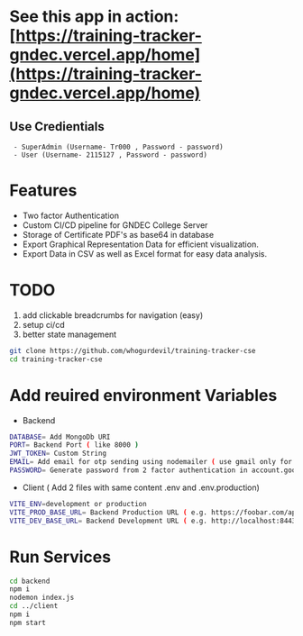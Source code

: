 # See this app in action: [https://training-tracker-gndec.vercel.app/home](https://training-tracker-gndec.vercel.app/home)

## Use Credientials

```
 - SuperAdmin (Username- Tr000 , Password - password)
 - User (Username- 2115127 , Password - password)
```
# Features

- Two factor Authentication
- Custom CI/CD pipeline for GNDEC College Server
- Storage of Certificate PDF's as base64 in database
- Export Graphical Representation Data for efficient visualization.
- Export Data in CSV as well as Excel format for easy data analysis.



# TODO

1. add clickable breadcrumbs for navigation (easy)
2. setup ci/cd
3. better state management

```bash
git clone https://github.com/whogurdevil/training-tracker-cse
cd training-tracker-cse
```
# Add reuired environment Variables 

- Backend

```bash
DATABASE= Add MongoDb URI
PORT= Backend Port ( like 8000 )
JWT_TOKEN= Custom String
EMAIL= Add email for otp sending using nodemailer ( use gmail only for sending mail )
PASSWORD= Generate password from 2 factor authentication in account.google.com in App Section 
```

- Client ( Add 2 files with same content .env and .env.production)

```bash
VITE_ENV=development or production
VITE_PROD_BASE_URL= Backend Production URL ( e.g. https://foobar.com/api/ )
VITE_DEV_BASE_URL= Backend Development URL ( e.g. http://localhost:8443/api/ )

```

# Run Services

```bash
cd backend
npm i
nodemon index.js
cd ../client
npm i
npm start
```
